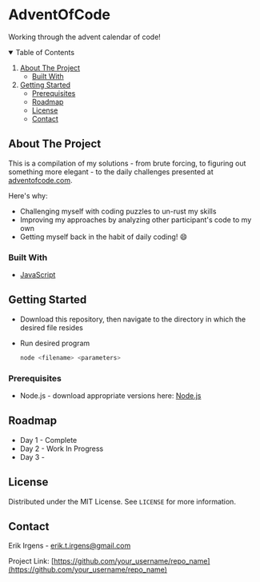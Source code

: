 # AdventOfCode
 Working through the advent calendar of code!


<!-- TABLE OF CONTENTS -->
<details open="open">
  <summary>Table of Contents</summary>
  <ol>
    <li>
      <a href="#about-the-project">About The Project</a>
      <ul>
        <li><a href="#built-with">Built With</a></li>
      </ul>
    </li>
    <li>
      <a href="#getting-started">Getting Started</a>
      <ul>
        <li><a href="#prerequisites">Prerequisites</a></li>
    <li><a href="#roadmap">Roadmap</a></li>
    <li><a href="#license">License</a></li>
    <li><a href="#contact">Contact</a></li>
  </ol>
</details>



<!-- ABOUT THE PROJECT -->
## About The Project

This is a compilation of my solutions - from brute forcing, to figuring out something more elegant - to the daily challenges presented at [adventofcode.com](https://adventofcode.com). 

Here's why:
* Challenging myself with coding puzzles to un-rust my skills
* Improving my approaches by analyzing other participant's code to my own
* Getting myself back in the habit of daily coding! :smile:

### Built With

* [JavaScript](https://www.javascript.com/)

<!-- GETTING STARTED -->
## Getting Started

* Download this repository, then navigate to the directory in which the desired file resides

* Run desired program
  ```sh
  node <filename> <parameters>
  ```

### Prerequisites

* Node.js - download appropriate versions here: [Node.js](https://nodejs.org/en/download/)


<!-- ROADMAP -->
## Roadmap

* Day 1 - Complete
* Day 2 - Work In Progress
* Day 3 -

<!-- LICENSE -->
## License

Distributed under the MIT License. See `LICENSE` for more information.



<!-- CONTACT -->
## Contact

Erik Irgens - erik.t.irgens@gmail.com

Project Link: [https://github.com/your_username/repo_name](https://github.com/your_username/repo_name)

